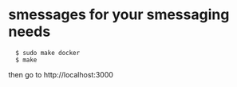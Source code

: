 # smessages for your smessaging needs
~~~
  $ sudo make docker 
  $ make
~~~

then go to
  http://localhost:3000 
